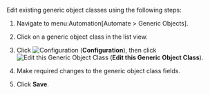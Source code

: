 Edit existing generic object classes using the following steps:

1.  Navigate to menu:Automation\[Automate \> Generic Objects\].

2.  Click on a generic object class in the list view.

3.  Click ![Configuration](1847.png) (**Configuration**), then click
    ![Edit this Generic Object Class](1851.png) (**Edit this Generic
    Object Class**).

4.  Make required changes to the generic object class fields.

5.  Click **Save**.
